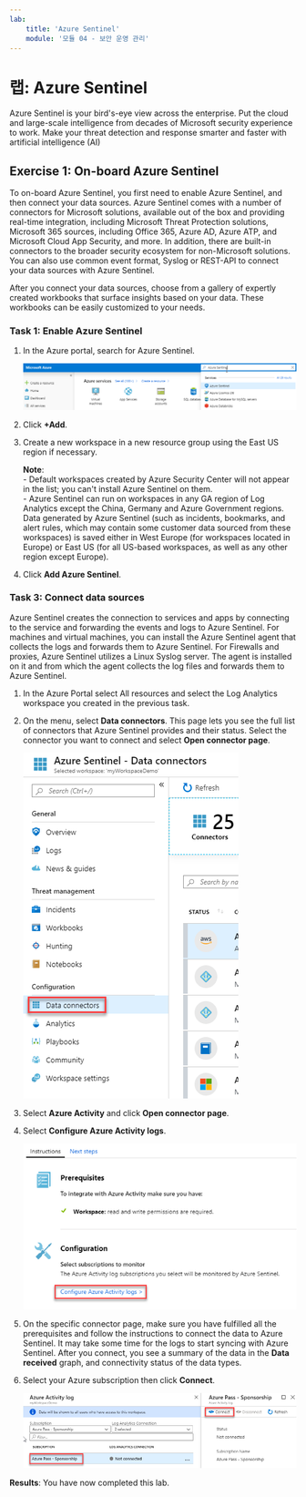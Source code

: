 ```yaml
---
lab:
    title: 'Azure Sentinel'
    module: '모듈 04 - 보안 운영 관리'
---
```


# 랩: Azure Sentinel

Azure Sentinel is your bird's-eye view across the enterprise. Put the cloud and large-scale intelligence from decades of Microsoft security experience to work. Make your threat detection and response smarter and faster with artificial intelligence (AI)


## Exercise 1: On-board Azure Sentinel


To on-board Azure Sentinel, you first need to enable Azure Sentinel, and then connect your data sources. Azure Sentinel comes with a number of connectors for Microsoft solutions, available out of the box and providing real-time integration, including Microsoft Threat Protection solutions, Microsoft 365 sources, including Office 365, Azure AD, Azure ATP, and Microsoft Cloud App Security, and more. In addition, there are built-in connectors to the broader security ecosystem for non-Microsoft solutions. You can also use common event format, Syslog or REST-API to connect your data sources with Azure Sentinel.  

After you connect your data sources, choose from a gallery of expertly created workbooks that surface insights based on your data. These workbooks can be easily customized to your needs.


### Task 1: Enable Azure Sentinel

1.  In the Azure portal, search for Azure Sentinel. 

       ![Screenshot](../Media/Module-4/129689af-e1ed-460b-add1-a37790805ed5.png)

1.  Click **+Add**.
1.  Create a new workspace in a new resource group using the East US region if necessary.

    **Note**: </br> - Default workspaces created by Azure Security Center will not appear in the list; you can't install Azure Sentinel on them. </br> - Azure Sentinel can run on workspaces in any GA region of Log Analytics except the China, Germany and Azure Government regions. Data generated by Azure Sentinel (such as incidents, bookmarks, and alert rules, which may contain some customer data sourced from these workspaces) is saved either in West Europe (for workspaces located in Europe) or East US (for all US-based workspaces, as well as any other region except Europe).


6.  Click **Add Azure Sentinel**.
  

### Task 3: Connect data sources


Azure Sentinel creates the connection to services and apps by connecting to the service and forwarding the events and logs to Azure Sentinel. For machines and virtual machines, you can install the Azure Sentinel agent that collects the logs and forwards them to Azure Sentinel. For Firewalls and proxies, Azure Sentinel utilizes a Linux Syslog server. The agent is installed on it and from which the agent collects the log files and forwards them to Azure Sentinel. 


1.  In the Azure Portal select All resources and select the Log Analytics workspace you created in the previous task.

1.  On the menu, select **Data connectors**. This page lets you see the full list of connectors that Azure Sentinel provides and their status. Select the connector you want to connect and select **Open connector page**. 

       ![Screenshot](../Media/Module-4/57ef56ec-66d0-4bef-964b-24b97ca0f9e3.png)

1.  Select **Azure Activity** and click **Open connector page**.

1.  Select **Configure Azure Activity logs**.

     ![Screenshot](../Media/Module-4/bdd12109-8cbf-4562-81fb-5aae6bac2aee.png)

1.  On the specific connector page, make sure you have fulfilled all the prerequisites and follow the instructions to connect the data to Azure Sentinel. It may take some time for the logs to start syncing with Azure Sentinel. After you connect, you see a summary of the data in the **Data received** graph, and connectivity status of the data types.

   

1.  Select your Azure subscription then click **Connect**.

     ![Screenshot](../Media/Module-4/d3d3c551-2c12-4520-ad30-2dc579d09f61.png)
 

**Results**: You have now completed this lab.
